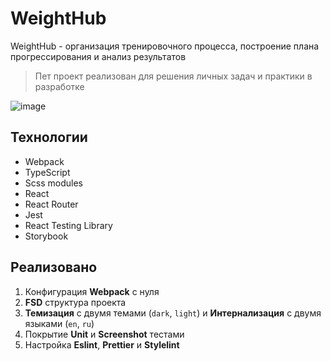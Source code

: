 # WeightHub
WeightHub - организация тренировочного процесса, построение плана прогрессирования и анализ результатов
> Пет проект реализован для решения личных задач и практики в разработке

![image](https://github.com/koustakken/react-shop-prod/assets/73124280/d4faa0ac-b30d-4e0b-b658-047a84dc25ba)

## Технологии
- Webpack
- TypeScript
- Scss modules
- React
- React Router
- Jest
- React Testing Library
- Storybook
## Реализовано
1. Конфигурация **Webpack** с нуля
2. **FSD** структура проекта
3. **Темизация** с двумя темами (``dark``, ``light``) и **Интернализация** с двумя языками (``en``, ``ru``)
4. Покрытие **Unit** и **Screenshot** тестами
5. Настройка **Eslint**, **Prettier** и **Stylelint**
